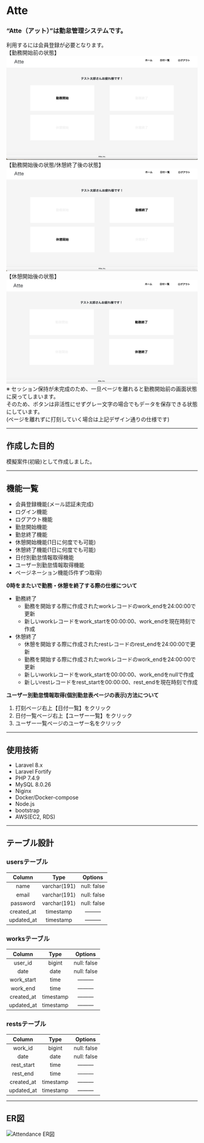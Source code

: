 # Atte
### “Atte（アット）”は勤怠管理システムです。<br>
利用するには会員登録が必要となります。<br>
【勤務開始前の状態】<br>
![alt](img/Attendanceトップ画像.png)
【勤務開始後の状態/休憩終了後の状態】<br>
![alt](img/Atte画面2.png)
【休憩開始後の状態】<br>
![alt](img/Atte画面3.png)
 ※ セッション保持が未完成のため、一旦ページを離れると勤務開始前の画面状態に戻ってしまいます。<br>そのため、ボタンは非活性にせずグレー文字の場合でもデータを保存できる状態にしています。<br>(ページを離れずに打刻していく場合は上記デザイン通りの仕様です)<br>

***

## 作成した目的
模擬案件(初級)として作成しました。

***

## 機能一覧
* 会員登録機能(メール認証未完成)
* ログイン機能
* ログアウト機能
* 勤怠開始機能
* 勤怠終了機能
* 休憩開始機能(1日に何度でも可能)
* 休憩終了機能(1日に何度でも可能)
* 日付別勤怠情報取得機能
* ユーザー別勤怠情報取得機能
* ページネーション機能(5件ずつ取得)

**0時をまたいで勤務・休憩を終了する際の仕様について**

- 勤務終了
    - 勤務を開始する際に作成されたworkレコードのwork_endを24:00:00で更新
    - 新しいworkレコードをwork_startを00:00:00、work_endを現在時刻で作成
- 休憩終了
    - 休憩を開始する際に作成されたrestレコードのrest_endを24:00:00で更新
    - 勤務を開始する際に作成されたworkレコードのwork_endを24:00:00で更新
    - 新しいworkレコードをwork_startを00:00:00、work_endをnullで作成
    - 新しいrestレコードをrest_startを00:00:00、rest_endを現在時刻で作成

**ユーザー別勤怠情報取得(個別勤怠表ページの表示)方法について**

1. 打刻ページ右上【日付一覧】をクリック
1. 日付一覧ページ右上【ユーザー一覧】をクリック
1. ユーザー一覧ページのユーザー名をクリック

***

## 使用技術
* Laravel 8.x
* Laravel Fortify
* PHP 7.4.9
* MySQL 8.0.26
* Niginx
* Docker/Docker-compose
* Node.js
* bootstrap
* AWS(EC2, RDS)

***

## テーブル設計
### usersテーブル
|Column|Type|Options| 
|:---:|:---:|:---:| 
|name|varchar(191)|null: false|
|email|varchar(191)|null: false|
|password|varchar(191)|null: false|
|created_at|timestamp|———|
|updated_at|timestamp|———|

### worksテーブル
|Column|Type|Options| 
|:---:|:---:|:---:| 
|user_id|bigint|null: false|
|date|date|null: false|
|work_start|time|———|
|work_end|time|———|
|created_at|timestamp|———|
|updated_at|timestamp|———|

### restsテーブル
|Column|Type|Options| 
|:---:|:---:|:---:| 
|work_id|bigint|null: false|
|date|date|null: false|
|rest_start|time|———|
|rest_end|time|———|
|created_at|timestamp|———|
|updated_at|timestamp|———|

***

## ER図
<img width="999" alt="Attendance ER図" src="https://github.com/fukao1985/Attendance_laravel/assets/141505803/56448644-3bd3-4f7e-805e-640411975026">
